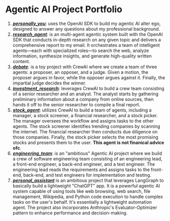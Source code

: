 # Agentic AI Project Portfolio

1. [***personally_you***](https://github.com/bachvietdo01/agenticai/tree/main/personally_you): uses the OpenAI SDK to build my agentic AI alter ego, designed to answer any questions about my professional background.
2. [***research_agent***](https://github.com/bachvietdo01/agenticai/tree/main/engineering_team): is an multi-agent agentic system built with the OpenAI SDK that conducts in-depth research on any given topic and delivers a comprehensive report to my email. It orchestrates a team of intelligent agents—each with specialized roles—to search the web, analyze information, synthesize insights, and generate high-quality written content.
3. [***debate***](https://github.com/bachvietdo01/agenticai/tree/main/debate): is a toy project with CrewAI where we create a team of three agents: a proposer, an opposer, and a judge. Given a motion, the proposer argues in favor, while the opposer argues against it. Finally, the impartial judge decides the winner.
4. [***investment_research***](https://github.com/bachvietdo01/agenticai/tree/main/investment_research): leverages CrewAI to build a crew team consisting of a senior researcher and an analyst. The analyst starts by gathering preliminary information about a company from online sources, then hands it off to the senior researcher to compile a final report.
5. [***stock_agent***](https://github.com/bachvietdo01/agenticai/tree/main/stock_agent): utilizes CrewAI to build a team of agents, including a manager, a stock screener, a financial researcher, and a stock picker. The manager oversees the workflow and assigns tasks to the other agents. The stock screener identifies trending companies by scanning the internet. The financial researcher then conducts due diligence on those companies. Finally, the stock picker selects the most promising stocks and presents them to the user. **This agent is not finanical advice ofc**.
6. [***engineering_team***](https://github.com/bachvietdo01/agenticai/tree/main/engineering_team): is an "ambitious" Agentic AI project where we build a crew of software engineering team consisting of an engineering lead, a front-end engineer, a back-end engineer, and a test engineer. The engineering lead reads the requirements and assigns tasks to the front-end, back-end, and test engineers for implementation and testing.
7. [***personal_assistant***](https://github.com/bachvietdo01/agenticai/tree/main/personal_assistant) is an ambitious project that leverages LangGraph to basically build a lightweight "ChatGPT" app. It is a powerful agentic AI system capable of using tools like web browsing, web search, file management, Wikipedia, and Python code execution to handle complex tasks on the user's behalf. It's essentially a lightweight automation agent. The project also incorporates Anthropic's Evaluator-Optimizer pattern to enhance performance and decision-making.




